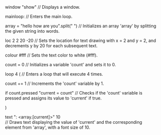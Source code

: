 window "show"
// Displays a window.

mainloop:
// Enters the main loop.

array = "hello how are you".split(" ")
// Initializes an array 'array' by splitting the given string into words.

loc 2 2 20 -20
// Sets the location for text drawing with x = 2 and y = 2, and decrements y by 20 for each subsequent text.

colour #fff
// Sets the text color to white (#fff).

count = 0
// Initializes a variable 'count' and sets it to 0.

loop 4 (
// Enters a loop that will execute 4 times.

count += 1
// Increments the 'count' variable by 1.

if count.pressed "current = count"
// Checks if the 'count' variable is pressed and assigns its value to 'current' if true.

)

text "<current>: <array.[current]>" 10\
// Draws text displaying the value of 'current' and the corresponding element from 'array', with a font size of 10.
